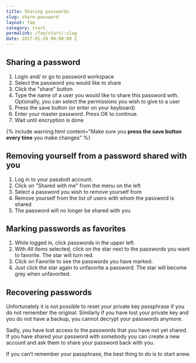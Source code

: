 ```yaml
---
title: Sharing passwords
slug: share-password
layout: faq
category: start
permalink: /faq/start/:slug
date: 2017-01-20 00:00:00 Z
---
```


## Sharing a password
1. Login and/ or go to password workspace
2. Select the password you would like to share
3. Click the "share" button
4. Type the name of  a user you would like to share this password with. Optionally, you can select the permissions you wish to give to a user
5. Press the save button (or enter on your keyboard)
6. Enter your master password. Press OK to continue.
7. Wait until encryption is done

{% include warning.html content="Make sure you **press the save button every time** you make changes" %}

## Removing yourself from a password shared with you
1. Log in to your passbolt account.
2. Click on "Shared with me" from the menu on the left
3. Select a password you wish to remove yourself from
4. Remove yourself from the list of users with whom the password is shared
5. The password will no longer be shared with you

## Marking passwords as favorites 

1. While logged in, click passwords in the upper left.
2. With *All items* selected, click on the star next to the passwords you want to favorite. The star will turn red.
3. Click on Favorite to see the passwords you have marked.
4. Just click the star again to unfavorite a password. The star will become grey when unfavorited.

## Recovering passwords

Unfortunately it is not possible to reset your private key passphrase if you do not remember the original. 
Similarly if you have lost your private key and you do not have a backup, you cannot decrypt your passwords anymore.

Sadly, you have lost access to the passwords that you have not yet shared. If you have shared your password with 
somebody you can create a new account and ask them to share your password back with you.

If you can’t remember your passphrase, the best thing to do is to start anew.
